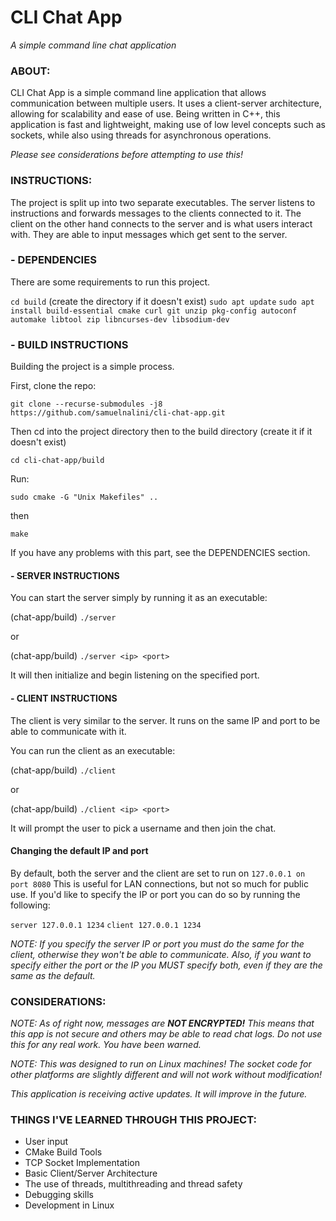 # CLI Chat App
*A simple command line chat application*

### ABOUT:

CLI Chat App is a simple command line application that allows communication between multiple users. It uses a client-server architecture, allowing for scalability and ease of use. Being written in C++, this application is fast and lightweight, making use of low level concepts such as sockets, while also using threads for asynchronous operations.

*Please see considerations before attempting to use this!*

### INSTRUCTIONS:

The project is split up into two separate executables. The server listens to instructions and forwards messages to the clients connected to it.
The client on the other hand connects to the server and is what users interact with. They are able to input messages which get sent to the server.

### - DEPENDENCIES

There are some requirements to run this project.

`cd build` (create the directory if it doesn't exist)
`sudo apt update`
`sudo apt install build-essential cmake curl git unzip pkg-config autoconf automake libtool zip libncurses-dev libsodium-dev`


### - BUILD INSTRUCTIONS

Building the project is a simple process.

First, clone the repo:

`git clone --recurse-submodules -j8 https://github.com/samuelnalini/cli-chat-app.git`

Then cd into the project directory then to the build directory (create it if it doesn't exist)

`cd cli-chat-app/build`

Run:

`sudo cmake -G "Unix Makefiles" ..`

then

`make`

If you have any problems with this part, see the DEPENDENCIES section.


#### - SERVER INSTRUCTIONS

You can start the server simply by running it as an executable:

(chat-app/build) `./server`

or

(chat-app/build) `./server <ip> <port>`

It will then initialize and begin listening on the specified port.

#### - CLIENT INSTRUCTIONS

The client is very similar to the server. It runs on the same IP and port to be able to communicate with it.

You can run the client as an executable:

(chat-app/build) `./client`

or

(chat-app/build) `./client <ip> <port>`

It will prompt the user to pick a username and then join the chat.

#### Changing the default IP and port

By default, both the server and the client are set to run on `127.0.0.1 on port 8080`
This is useful for LAN connections, but not so much for public use. If you'd like to specify the IP or port you can do so by running the following:

`server 127.0.0.1 1234`
`client 127.0.0.1 1234`

*NOTE: If you specify the server IP or port you must do the same for the client, otherwise they won't be able to communicate.
Also, if you want to specify either the port or the IP you MUST specify both, even if they are the same as the default.*


### CONSIDERATIONS:

*NOTE: As of right now, messages are **NOT ENCRYPTED!** This means that this app is not secure and others may be able to read chat logs. Do not use this for any real work. You have been warned.*

*NOTE: This was designed to run on Linux machines! The socket code for other platforms are slightly different and will not work without modification!*

*This application is receiving active updates. It will improve in the future.*

### THINGS I'VE LEARNED THROUGH THIS PROJECT:
  - User input
  - CMake Build Tools
  - TCP Socket Implementation
  - Basic Client/Server Architecture
  - The use of threads, multithreading and thread safety
  - Debugging skills
  - Development in Linux
